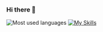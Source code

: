 ### Hi there 👋

<!--
**Kinsammy/Kinsammy** is a ✨ _special_ ✨ repository because its `README.md` (this file) appears on your GitHub profile.

Here are some ideas to get you started:

- 🔭 I’m currently working on ...
- 🌱 I’m currently learning ...
- 👯 I’m looking to collaborate on ...
- 🤔 I’m looking for help with ...
- 💬 Ask me about ...
- 📫 How to reach me: ...
- 😄 Pronouns: ...
- ⚡ Fun fact: ...
-->

![Most used languages](https://github-readme-stats.vercel.app/api/top-langs/?username=Kinsammy)
[![My Skills](https://skillicons.dev/icons?i=java,python,html,css,js,postman,react,mysql)](https://skillicons.dev)
